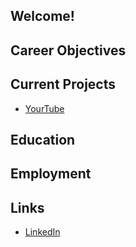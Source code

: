 ## Welcome!

## Career Objectives

## Current Projects 

* [YourTube](yourtube/) 

## Education

## Employment

## Links

* [LinkedIn](https://www.linkedin.com/in/khizar-saleem-a728b7190/)



